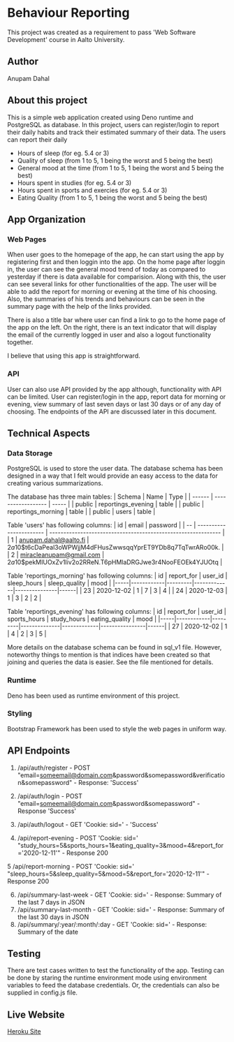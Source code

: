 # Behaviour Reporting
This project was created as a requirement to pass 'Web Software Development' course in Aalto University.

## Author
Anupam Dahal

## About this project
This is a simple web application created using Deno runtime and PostgreSQL as database. In this project, users can register/login to report their daily habits and track their estimated summary of their data. The users can report their daily
- Hours of sleep (for eg. 5.4 or 3)
- Quality of sleep (from 1 to 5, 1 being the worst and 5 being the best)
- General mood at the time (from 1 to 5, 1 being the worst and 5 being the best)
- Hours spent in studies (for eg. 5.4 or 3)
- Hours spent in sports and exercies (for eg. 5.4 or 3)
- Eating Quality (from 1 to 5, 1 being the worst and 5 being the best)

## App Organization
### Web Pages
When user goes to the homepage of the app, he can start using the app by registering first and then loggin into the app. On the home page after loggin in, the user can see the general mood trend of today as compared to yesterday if there is data available for comparision. Along with this, the user can see several links for other functionalities of the app. The user will be able to add the report for morning or evening at the time of his choosing. Also, the summaries of his trends and behaviours can be seen in the summary page with the help of the links provided.

There is also a title bar where user can find a link to go to the home page of the app on the left. On the right, there is an text indicator that will display the email of the currently logged in user and also a logout functionality together.

I believe that using this app is straightforward.

### API
User can also use API provided by the app although, functionality with API can be limited. User can register/login in the app, report data for morning or evening, view summary of last seven days or last 30 days or of any day of choosing. The endpoints of the API are discussed later in this document.

## Technical Aspects
### Data Storage
PostgreSQL is used to store the user data. The database schema has been designed in a way that I felt would provide an easy access to the data for creating various summarizations.

The database has three main tables:
| Schema |        Name        | Type  |
| ------ | ------------------ | ----- |
| public | reportings_evening | table |
| public | reportings_morning | table |
| public | users              | table |

Table 'users' has following columns:
| id |          email          |                           password                            |
| -- | ----------------------- | ------------------------------------------------------------- |
| 1  | anupam.dahal@aalto.fi    | $2a$10$t6cDaPeal3oWPWjjM4dFHusZwwsqqYprET9YDb8q7TqTwrARo00k.  |
| 2  | miracleanupam@gmail.com | $2a$10$pekMIUOxZv1Iiv2o2RReN.T6pHMlaDRGJwe3r4NooFEOEk4YJUOtq  |

Table 'reportings_morning' has following columns:
| id  | report_for | user_id | sleep_hours | sleep_quality | mood |
|-----|------------|---------|-------------|---------------|------|
|  23 | 2020-12-02 |       1 |           7 |             3 |    4 |
|  24 | 2020-12-03 |       1 |           3 |             2 |    2 |

Table 'reportings_evening' has following columns:
| id  | report_for | user_id | sports_hours | study_hours | eating_quality | mood | 
|-----|------------|---------|--------------|-------------|----------------|------|
|  27 | 2020-12-02 |       1 |            4 |           2 |              3 |    5 |

More details on the database schema can be found in sql_v1 file. However, noteworthy things to mention is that indices have been created so that joining and queries the data is easier. See the file mentioned for details.

### Runtime
Deno has been used as runtime environment of this project.

### Styling
Bootstrap Framework has been used to style the web pages in uniform way.

## API Endpoints
1. /api/auth/register - POST "email=someemail@domain.com&password&somepassword&verification&somepassword"
                      - Response: 'Success'
                     
2. /api/auth/login - POST "email=someemail@domain.com&password&somepassword"
                   - Response 'Success'
                   
3. /api/auth/logout - GET 'Cookie: sid=<session id>' 
                    - 'Success'
  
 4. /api/report-evening - POST 'Cookie: sid=<session id>' "study_hours=5&sports_hours=1&eating_quality=3&mood=4&report_for='2020-12-11'"
                        - Response 200
 
 5 /api/report-morning - POST 'Cookie: sid=<session id>' "sleep_hours=5&sleep_quality=5&mood=5&report_for='2020-12-11'"
                        - Response 200
  
 6. /api/summary-last-week - GET 'Cookie: sid=<session id>'
                           - Response: Summary of the last 7 days in JSON
 7. /api/summary-last-month - GET 'Cookie: sid=<session id>'
                            - Response: Summary of the last 30 days in JSON
 8. /api/summary/:year/:month/:day - GET 'Cookie: sid=<session id>'
                                   - Response: Summary of the date 
  
## Testing
There are test cases written to test the functionality of the app. Testing can be done by staring the runtime environment mode using environment variables to feed the database credentials. Or, the credentials can also be supplied in config.js file.



## Live Website
[Heroku Site](https://wsd-anupam.herokuapp.com/)
